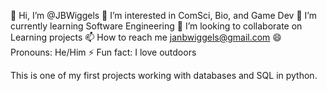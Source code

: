 👋 Hi, I’m @JBWiggels
👀 I’m interested in ComSci, Bio, and Game Dev
🌱 I’m currently learning Software Engineering
💞️ I’m looking to collaborate on Learning projects
📫 How to reach me janbwiggels@gmail.com
😄 Pronouns: He/Him
⚡ Fun fact: I love outdoors

This is one of my first projects working with databases and SQL in python.
